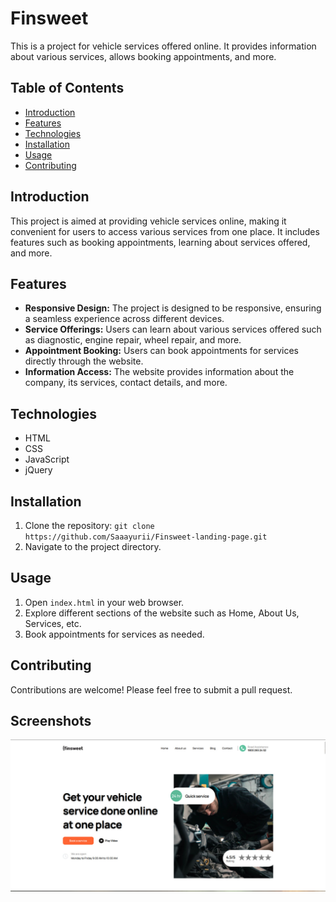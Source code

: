 # Finsweet

This is a project for vehicle services offered online. It provides information about various services, allows booking appointments, and more.

## Table of Contents
- [Introduction](#introduction)
- [Features](#features)
- [Technologies](#technologies)
- [Installation](#installation)
- [Usage](#usage)
- [Contributing](#contributing)


## Introduction

This project is aimed at providing vehicle services online, making it convenient for users to access various services from one place. It includes features such as booking appointments, learning about services offered, and more.

## Features

- **Responsive Design:** The project is designed to be responsive, ensuring a seamless experience across different devices.
- **Service Offerings:** Users can learn about various services offered such as diagnostic, engine repair, wheel repair, and more.
- **Appointment Booking:** Users can book appointments for services directly through the website.
- **Information Access:** The website provides information about the company, its services, contact details, and more.

## Technologies

- HTML
- CSS
- JavaScript
- jQuery

## Installation

1. Clone the repository: `git clone https://github.com/Saaayurii/Finsweet-landing-page.git`
2. Navigate to the project directory.

## Usage

1. Open `index.html` in your web browser.
2. Explore different sections of the website such as Home, About Us, Services, etc.
3. Book appointments for services as needed.

## Contributing

Contributions are welcome! Please feel free to submit a pull request.

## Screenshots
![Screenshot of Home Page](images/photo_2024-03-06_15-02-44.jpg)


